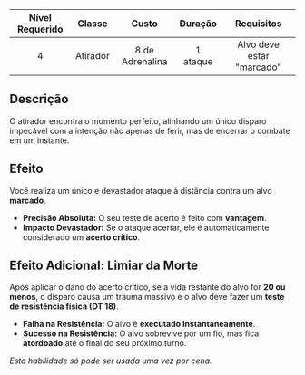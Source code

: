 
| Nível Requerido | Classe | Custo | Duração | Requisitos |
| :---: | :---: | :---: | :---: | :---: |
| 4 | Atirador | 8 de Adrenalina | 1 ataque | Alvo deve estar "marcado" |

## Descrição
O atirador encontra o momento perfeito, alinhando um único disparo impecável com a intenção não apenas de ferir, mas de encerrar o combate em um instante.

## Efeito
Você realiza um único e devastador ataque à distância contra um alvo **marcado**.

* **Precisão Absoluta:** O seu teste de acerto é feito com **vantagem**.
* **Impacto Devastador:** Se o ataque acertar, ele é automaticamente considerado um **acerto crítico**.

## Efeito Adicional: Limiar da Morte
Após aplicar o dano do acerto crítico, se a vida restante do alvo for **20 ou menos**, o disparo causa um trauma massivo e o alvo deve fazer um **teste de resistência física (DT 18)**.

* **Falha na Resistência:** O alvo é **executado instantaneamente**.
* **Sucesso na Resistência:** O alvo sobrevive por um fio, mas fica **atordoado** até o final do seu próximo turno.

*Esta habilidade só pode ser usada uma vez por cena.*